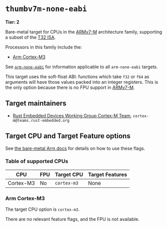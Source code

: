 # `thumbv7m-none-eabi`

**Tier: 2**

Bare-metal target for CPUs in the [ARMv7-M] architecture family, supporting a
subset of the [T32 ISA][t32-isa].

Processors in this family include the:

* [Arm Cortex-M3][cortex-m3]

See [`arm-none-eabi`](arm-none-eabi.md) for information applicable to all
`arm-none-eabi` targets.

This target uses the soft-float ABI: functions which take `f32` or `f64` as
arguments will have those values packed into an integer registers. This is the
only option because there is no FPU support in [ARMv7-M].

[t32-isa]: https://developer.arm.com/Architectures/T32%20Instruction%20Set%20Architecture
[ARMv7-M]: https://developer.arm.com/documentation/ddi0403/latest/
[cortex-m3]: https://developer.arm.com/Processors/Cortex-M3

## Target maintainers

* [Rust Embedded Devices Working Group Cortex-M
  Team](https://github.com/rust-embedded), `cortex-m@teams.rust-embedded.org`

## Target CPU and Target Feature options

See [the bare-metal Arm
docs](arm-none-eabi.md#target-cpu-and-target-feature-options) for details on how
to use these flags.

### Table of supported CPUs

| CPU        | FPU | Target CPU  | Target Features       |
| ---------- | --- | ----------- | --------------------- |
| Cortex-M3  | No  | `cortex-m3` | None                  |

### Arm Cortex-M3

The target CPU option is `cortex-m3`.

There are no relevant feature flags, and the FPU is not available.
